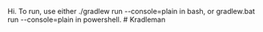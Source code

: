 Hi. To run, use either ./gradlew run --console=plain in bash, or
gradlew.bat run --console=plain in powershell. #   K r a d l e m a n 
 
 
